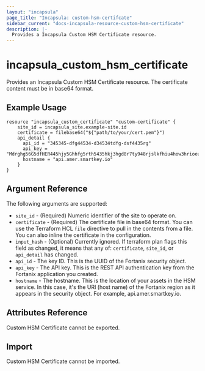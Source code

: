 ```yaml
---
layout: "incapsula"
page_title: "Incapsula: custom-hsm-certifcate"
sidebar_current: "docs-incapsula-resource-custom-hsm-certificate"
description: |-
  Provides a Incapsula Custom HSM Certificate resource.
---
```


# incapsula_custom_hsm_certificate

Provides an Incapsula Custom HSM Certificate resource.
The certificate content must be in base64 format.

## Example Usage

```hcl
resource "incapsula_custom_certificate" "custom-certificate" {
    site_id = incapsula_site.example-site.id
    certificate = filebase64("${"path/to/your/cert.pem"}")
    api_detail {
      api_id = "345345-dfg44534-d34534tdfg-dsf4435rg" 
      api_key = "Mdrghg56G5dfHER445hjy5Ghhfg5rth5435hkj3hgd8r7ty948rjslkfhiu4how3hrioeuhtiuer"
      hostname = "api.amer.smartkey.io"
    }
}
```

## Argument Reference

The following arguments are supported:

* `site_id` - (Required) Numeric identifier of the site to operate on.
* `certificate` - (Required) The certificate file in base64 format. You can use the Terraform HCL `file` directive to pull in the contents from a file. You can also inline the certificate in the configuration.
* `input_hash` - (Optional) Currently ignored. If terraform plan flags this field as changed, it means that any of: `certificate`, `site_id`, or `api_detail` has changed.
* `api_id` - The key ID. This is the UUID of the Fortanix security object.
* `api_key` - The API key. This is the REST API authentication key from the Fortanix application you created.
* `hostname` - The hostname. This is the location of your assets in the HSM service. In this case, it's the URI (host name) of the Fortanix region as it appears in the security object. For example, api.amer.smartkey.io.

## Attributes Reference

Custom HSM Certificate cannot be exported.

## Import

Custom HSM Certificate cannot be imported.